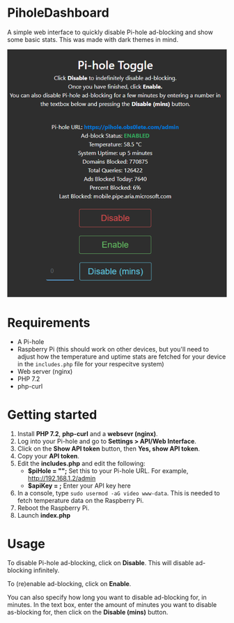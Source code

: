 # PiholeDashboard
A simple web interface to quickly disable Pi-hole ad-blocking and show some basic stats. This was made with dark themes in mind.

![image description](https://raw.githubusercontent.com/obs0lete/PiholeDashboard/master/images/screenshot.png)

# Requirements
- A Pi-hole
- Raspberry Pi (this should work on other devices, but you'll need to adjust how the temperature and uptime stats are fetched for your device in the `includes.php` file for your respecitve system)
- Web server (nginx)
- PHP 7.2
- php-curl

# Getting started
1. Install **PHP 7.2**, **php-curl** and a **websevr (nginx)**.
2. Log into your Pi-hole and go to **Settings > API/Web Interface**.
3. Click on the **Show API token** button, then **Yes, show API token**.
4. Copy your **API token**.
5. Edit the **includes.php** and edit the following:
    - **$piHole = "";** Set this to your Pi-hole URL. For example, http://192.168.1.2/admin
    - **$apiKey = ;** Enter your API key here
7. In a console, type `sudo usermod -aG video www-data`. This is needed to fetch temperature data on the Raspberry Pi.
8. Reboot the Raspberry Pi.
9. Launch **index.php**

# Usage
To disable Pi-hole ad-blocking, click on **Disable**. This will disable ad-blocking infinitely.

To (re)enable ad-blocking, click on **Enable**.

You can also specify how long you want to disable ad-blocking for, in minutes. In the text box, enter the amount of minutes you want to disable as-blocking for, then click on the **Disable (mins)** button.